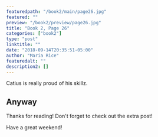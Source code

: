 ```yaml
---
featuredpath: "/book2/main/page26.jpg"
featured: ""
preview: "/book2/preview/page26.jpg"
title: "Book 2, Page 26"
categories: ["book2"]
type: "post"
linktitle: ""
date: "2018-09-14T20:35:51-05:00"
author: "Maria Rice"
featuredalt: ""
description2: []
---
```


Catius is really proud of his skillz.

## Anyway

Thanks for reading! Don't forget to check out the extra post!

Have a great weekend!
